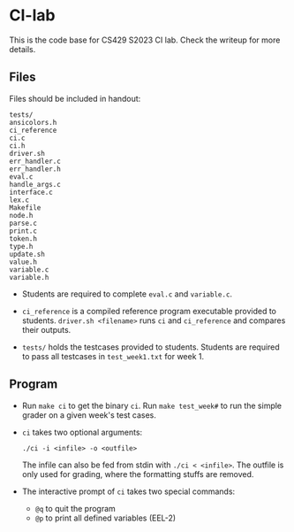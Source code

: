 # CI-lab

This is the code base for CS429 S2023 CI lab. Check the writeup for more details.

 ## Files
 Files should be included in handout:
 ```
 tests/
 ansicolors.h
 ci_reference
 ci.c
 ci.h
 driver.sh
 err_handler.c
 err_handler.h
 eval.c
 handle_args.c
 interface.c
 lex.c
 Makefile
 node.h
 parse.c
 print.c
 token.h
 type.h
 update.sh
 value.h
 variable.c
 variable.h
 ```
 * Students are required to complete `eval.c` and `variable.c`. 

 * `ci_reference` is a compiled reference program executable provided to students. `driver.sh <filename>` runs `ci` and `ci_reference` and compares their outputs.

 * `tests/` holds the testcases provided to students. Students are required to pass all testcases in `test_week1.txt` for week 1.

## Program
* Run `make ci` to get the binary `ci`. Run `make test_week#` to run the simple grader on a given week's test cases.

* `ci` takes two optional arguments: 
    ```
    ./ci -i <infile> -o <outfile>
    ```
    The infile can also be fed from stdin with `./ci < <infile>`. The outfile is only used for grading, where the formatting stuffs are removed.

* The interactive prompt of `ci` takes two special commands:
    * `@q` to quit the program
    * `@p` to print all defined variables (EEL-2)
